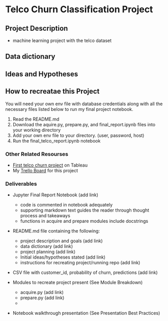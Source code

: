 # Telco Churn Classification Project

## Project Description
 - machine learning project with the telco dataset

## Data dictionary

## Ideas and Hypotheses

## How to recreatae this Project
You will need your own env file with database credentials along with all the necessary files listed below to run my final project notebook.

1. Read the README.md
2. Download the aquire.py, prepare.py, and final_report.ipynb files into your working directory
3. Add your own env file to your directory. (user, password, host)
4. Run the final_telco_report.ipynb notebook

### Other Related Resourses
- [First telco churn project](https://public.tableau.com/profile/heather.mcmillan#!/vizhome/StorytellingProject-TelcoChurn/RetentionPresentation) on Tableau
- My [Trello Board](https://trello.com/b/5lC2YbuY/classification-project) for this project

### Deliverables 
- Jupyter Final Report Notebook (add link)
    - code is commented in notebook adequately
    - supporting markdown text guides the reader through thought process and takeaways
    - functions in acquire and prepare modules include docstrings

- README.md file containing the following:
    - project description and goals (add link)
    - data dictionary (add link)
    - project planning (add link)
    - Initial ideas/hypotheses stated (add link)
    - instructions for recreating project/running repo (add link)

- CSV file with customer_id, probability of churn, predictions (add link)

- Modules to recreate project present (See Module Breakdown)
    - acquire.py (add link)
    - prepare.py (add link)
    - 
- Notebook walkthrough presentation (See Presentation Best Practices)